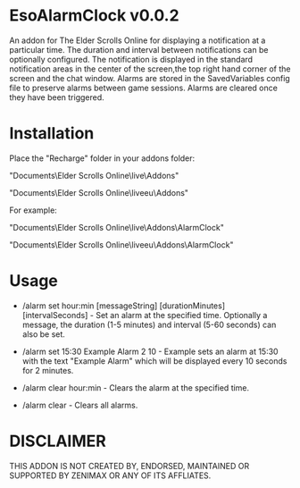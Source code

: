# EsoAlarmClock v0.0.2
An addon for The Elder Scrolls Online for displaying a notification at a particular time. The duration and interval between notifications can be optionally configured.
The notification is displayed in the standard notification areas in the center of the screen,the top right hand corner of the screen and the chat window.
Alarms are stored in the SavedVariables config file to preserve alarms between game sessions. Alarms are cleared once they have been triggered.

Installation
=============

Place the "Recharge" folder in your addons folder:

"Documents\Elder Scrolls Online\live\Addons"

"Documents\Elder Scrolls Online\liveeu\Addons"

For example:

"Documents\Elder Scrolls Online\live\Addons\AlarmClock"

"Documents\Elder Scrolls Online\liveeu\Addons\AlarmClock"

Usage
=============

* /alarm set hour:min [messageString] [durationMinutes] [intervalSeconds] - Set an alarm at the specified time. Optionally a message, the duration (1-5 minutes) and interval (5-60 seconds) can also be set.
* /alarm set 15:30 Example Alarm 2 10 - Example sets an alarm at 15:30 with the text "Example Alarm" which will be displayed every 10 seconds for 2 minutes.

* /alarm clear hour:min - Clears the alarm at the specified time.
* /alarm clear - Clears all alarms.

DISCLAIMER
=============
THIS ADDON IS NOT CREATED BY, ENDORSED, MAINTAINED OR SUPPORTED BY ZENIMAX OR ANY OF ITS AFFLIATES.